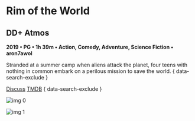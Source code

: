 # Rim of the World

## DD+ Atmos

**2019 • PG • 1h 39m • Action, Comedy, Adventure, Science Fiction • aron7awol**

Stranded at a summer camp when aliens attack the planet, four teens with nothing in common embark on a perilous mission to save the world.
{ data-search-exclude }

[Discuss](https://www.avsforum.com/threads/bass-eq-for-filtered-movies.2995212/post-58109020)  [TMDB](https://www.themoviedb.org/movie/531306)
{ data-search-exclude }

![img 0](https://i.imgur.com/XScnsSv.jpg)

![img 1](https://i.imgur.com/tRcmspr.png)

